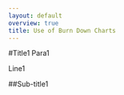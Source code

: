 ```yaml
---
layout: default
overview: true
title: Use of Burn Down Charts
---
```

#Title1
Para1

Line1

##Sub-title1